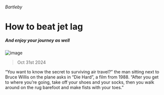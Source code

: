 ###### Bartleby
# How to beat jet lag 
##### And enjoy your journey as well 
![image](images/20241102_WBD002.jpg) 
> Oct 31st 2024 
“You want to know the secret to surviving air travel?” the man sitting next to Bruce Willis on the plane asks in “Die Hard”, a film from 1988. “After you get to where you’re going, take off your shoes and your socks, then you walk around on the rug barefoot and make fists with your toes.”
